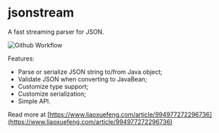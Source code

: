 jsonstream
==========

A fast streaming parser for JSON.

![Github Workflow](https://github.com/michaelliao/jsonstream/actions/workflows/maven.yml/badge.svg)

Features:

* Parse or serialize JSON string to/from Java object;
* Validate JSON when converting to JavaBean;
* Customize type support;
* Customize serialization;
* Simple API.

Read more at [https://www.liaoxuefeng.com/article/994977272296736](https://www.liaoxuefeng.com/article/994977272296736)
